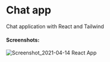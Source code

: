 # Chat app

Chat application with React and Tailwind

#### Screenshots: 

![Screenshot_2021-04-14 React App](https://user-images.githubusercontent.com/48069158/114648545-5608f600-9cdf-11eb-9cb4-6a42ab705a4f.png)
